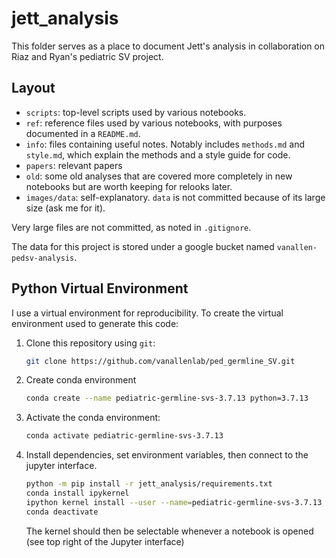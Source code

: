# jett_analysis

This folder serves as a place to document Jett's analysis in collaboration on Riaz and Ryan's pediatric SV project.

## Layout

* `scripts`: top-level scripts used by various notebooks.
* `ref`: reference files used by various notebooks, with purposes documented in a `README.md`.
* `info`: files containing useful notes. Notably includes `methods.md` and `style.md`, which explain the methods and a style guide for code.
* `papers`: relevant papers
* `old`: some old analyses that are covered more completely in new notebooks but are worth keeping for relooks later.
* `images/data`: self-explanatory. `data` is not committed because of its large size (ask me for it).

Very large files are not committed, as noted in `.gitignore`.

The data for this project is stored under a google bucket named `vanallen-pedsv-analysis`.

## Python Virtual Environment

I use a virtual environment for reproducibility. To create the virtual environment used to generate this code:

1. Clone this repository using `git`:
   ```sh
   git clone https://github.com/vanallenlab/ped_germline_SV.git
   ```
2. Create conda environment
   ```sh
   conda create --name pediatric-germline-svs-3.7.13 python=3.7.13
   ```
3. Activate the conda environment:
   ```sh
   conda activate pediatric-germline-svs-3.7.13
   ```
   
4. Install dependencies, set environment variables, then connect to the jupyter interface.
   ```sh
   python -m pip install -r jett_analysis/requirements.txt
   conda install ipykernel
   ipython kernel install --user --name=pediatric-germline-svs-3.7.13
   conda deactivate
   ```
   
   The kernel should then be selectable whenever a notebook is opened (see top right of the Jupyter interface)